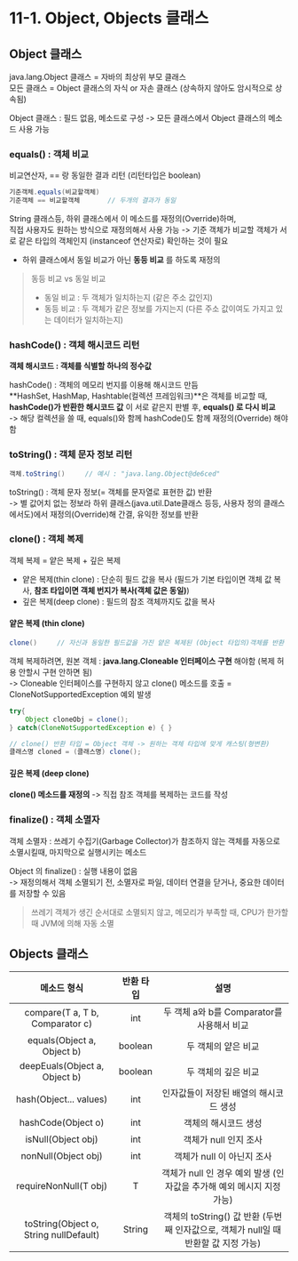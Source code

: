 # 11-1. Object, Objects 클래스

## Object 클래스

java.lang.Object 클래스 = 자바의 최상위 부모 클래스  
모든 클래스 = Object 클래스의 자식 or 자손 클래스 (상속하지 않아도 암시적으로 상속됨)

Object 클래스 : 필드 없음, 메소드로 구성 -> 모든 클래스에서 Object 클래스의 메소드 사용 가능


### equals() : 객체 비교

비교연산자, == 랑 동일한 결과 리턴 (리턴타입은 boolean)  
```java
기준객체.equals(비교할객체)
기준객체 == 비교할객체       // 두개의 결과가 동일
```
String 클래스등, 하위 클래스에서 이 메소드를 재정의(Override)하며,  
직접 사용자도 원하는 방식으로 재정의해서 사용 가능 -> 기준 객체가 비교할 객체가 서로 같은 타입의 객체인지 (instanceof 연산자로) 확인하는 것이 필요  

- 하위 클래스에서 동일 비교가 아닌 **동등 비교** 를 하도록 재정의
> 동등 비교 vs 동일 비교
> - 동일 비교 : 두 객체가 일치하는지 (같은 주소 값인지)
> - 동등 비교 : 두 객체가 같은 정보를 가지는지 (다른 주소 값이여도 가지고 있는 데이터가 일치하는지)

### hashCode() : 객체 해시코드 리턴

**객체 해시코드 : 객체를 식별할 하나의 정수값** 

hashCode() : 객체의 메모리 번지를 이용해 해시코드 만듬  
**HashSet, HashMap, Hashtable(컬렉션 프레임워크)**은 객체를 비교할 때, **hashCode()가 반환한 해시코드 값** 이 서로 같은지 판별 후, **equals() 로 다시 비교**  
-> 해당 컬렉션을 쓸 때, equals()와 함께 hashCode()도 함께 재정의(Override) 해야함


### toString() : 객체 문자 정보 리턴

```java
객체.toString()     // 예시 : "java.lang.Object@de6ced"
```
toString() : 객체 문자 정보(= 객체를 문자열로 표현한 값) 반환   
-> 별 값어치 없는 정보라 하위 클래스(java.util.Date클래스 등등, 사용자 정의 클래스에서도)에서 재정의(Override)해 간결, 유익한 정보를 반환  


### clone() : 객체 복제

객체 복제 = 얕은 복제 + 깊은 복제

- 얕은 복제(thin clone) : 단순히 필드 값을 복사 (필드가 기본 타입이면 객체 값 복사, **참조 타입이면 객체 번지가 복사(객체 값은 동일)**)
- 깊은 복제(deep clone) : 필드의 참조 객체까지도 값을 복사

#### 얕은 복제 (thin clone)

```java
clone()     // 자신과 동일한 필드값을 가진 얕은 복제된 (Object 타입의)객체를 반환 
```

객체 복제하려면, 원본 객체 : **java.lang.Cloneable 인터페이스 구현** 해야함 (복제 허용 안할시 구현 안하면 됨)  
-> Cloneable 인터페이스를 구현하지 않고 clone() 메소드를 호출 = CloneNotSupportedException 예외 발생 

```java
try{
    Object cloneObj = clone();
} catch(CloneNotSupportedException e) { }

// clone() 반환 타입 = Object 객체 -> 원하는 객체 타입에 맞게 캐스팅(형변환)
클래스명 cloned = (클래스명) clone();
```

#### 깊은 복제 (deep clone)

**clone() 메소드를 재정의** -> 직접 참조 객체를 복제하는 코드를 작성  


### finalize() : 객체 소멸자 

객체 소멸자 : 쓰레기 수집기(Garbage Collector)가 참조하지 않는 객체를 자동으로 소멸시킬때, 마지막으로 실행시키는 메소드  

Object 의 finalize() : 실행 내용이 없음  
-> 재정의해서 객체 소멸되기 전, 소멸자로 파일, 데이터 연결을 닫거나, 중요한 데이터를 저장할 수 있음

> 쓰레기 객체가 생긴 순서대로 소멸되지 않고, 메모리가 부족할 때, CPU가 한가할 때 JVM에 의해 자동 소멸   


## Objects 클래스

메소드 형식|반환 타입|설명
:---:|:---:|:---:
compare(T a, T b, Comparator<T> c)|int|두 객체 a와 b를 Comparator를 사용해서 비교
equals(Object a, Object b)|boolean|두 객체의 얕은 비교
deepEuals(Object a, Object b)|boolean|두 객체의 깊은 비교
hash(Object... values)|int|인자값들이 저장된 배열의 해시코드 생성
hashCode(Object o)|int|객체의 해시코드 생성
isNull(Object obj)|int|객체가 null 인지 조사
nonNull(Object obj)|int|객체가 null 이 아닌지 조사
requireNonNull(T obj)|T|객체가 null 인 경우 예외 발생 (인자값을 추가해 예외 메시지 지정 가능)
toString(Object o, String nullDefault)|String|객체의 toString() 값 반환 (두번째 인자값으로, 객체가 null일 때 반환할 값 지정 가능)

 

